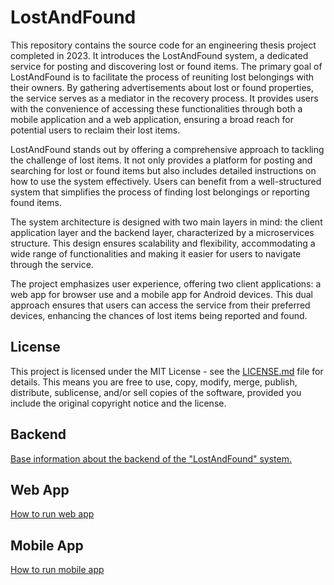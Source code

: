 # LostAndFound 


This repository contains the source code for an engineering thesis project completed in 2023. It introduces the LostAndFound system, a dedicated service for posting and discovering lost or found items. The primary goal of LostAndFound is to facilitate the process of reuniting lost belongings with their owners. By gathering advertisements about lost or found properties, the service serves as a mediator in the recovery process. It provides users with the convenience of accessing these functionalities through both a mobile application and a web application, ensuring a broad reach for potential users to reclaim their lost items.

LostAndFound stands out by offering a comprehensive approach to tackling the challenge of lost items. It not only provides a platform for posting and searching for lost or found items but also includes detailed instructions on how to use the system effectively. Users can benefit from a well-structured system that simplifies the process of finding lost belongings or reporting found items.

The system architecture is designed with two main layers in mind: the client application layer and the backend layer, characterized by a microservices structure. This design ensures scalability and flexibility, accommodating a wide range of functionalities and making it easier for users to navigate through the service.

The project emphasizes user experience, offering two client applications: a web app for browser use and a mobile app for Android devices. This dual approach ensures that users can access the service from their preferred devices, enhancing the chances of lost items being reported and found.

## License

This project is licensed under the MIT License - see the [LICENSE.md](LICENSE.md) file for details. This means you are free to use, copy, modify, merge, publish, distribute, sublicense, and/or sell copies of the software, provided you include the original copyright notice and the license.


## Backend
[Base information about the backend of the "LostAndFound" system.](Backend/README.md)

## Web App
[How to run web app](Frontend/lostandfound.web/README.md)

## Mobile App
[How to run mobile app](Frontend/LostAndFoundMobileApp/README.md)
